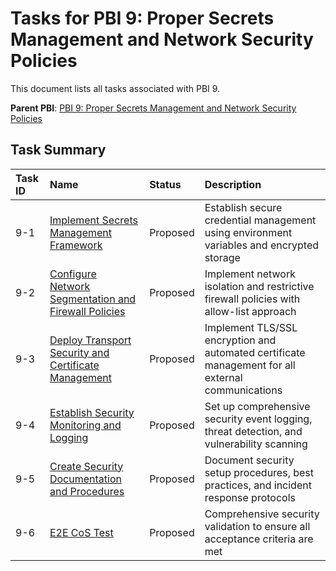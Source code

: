 # Tasks for PBI 9: Proper Secrets Management and Network Security Policies

This document lists all tasks associated with PBI 9.

**Parent PBI**: [PBI 9: Proper Secrets Management and Network Security Policies](./prd.md)

## Task Summary

| Task ID | Name | Status | Description |
| :------ | :--------------------------------------- | :------- | :--------------------------------- |
| 9-1 | [Implement Secrets Management Framework](./9-1.md) | Proposed | Establish secure credential management using environment variables and encrypted storage |
| 9-2 | [Configure Network Segmentation and Firewall Policies](./9-2.md) | Proposed | Implement network isolation and restrictive firewall policies with allow-list approach |
| 9-3 | [Deploy Transport Security and Certificate Management](./9-3.md) | Proposed | Implement TLS/SSL encryption and automated certificate management for all external communications |
| 9-4 | [Establish Security Monitoring and Logging](./9-4.md) | Proposed | Set up comprehensive security event logging, threat detection, and vulnerability scanning |
| 9-5 | [Create Security Documentation and Procedures](./9-5.md) | Proposed | Document security setup procedures, best practices, and incident response protocols |
| 9-6 | [E2E CoS Test](./9-6.md) | Proposed | Comprehensive security validation to ensure all acceptance criteria are met |
